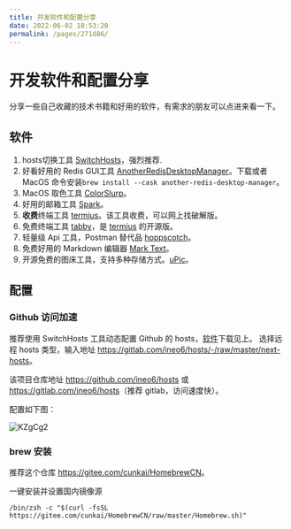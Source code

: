 ```yaml
---
title: 开发软件和配置分享
date: 2022-06-02 18:53:20
permalink: /pages/271d86/
---
```

# 开发软件和配置分享

分享一些自己收藏的技术书籍和好用的软件，有需求的朋友可以点进来看一下。

## 软件

1. hosts切换工具 [SwitchHosts](https://www.electronjs.org/apps/switchhosts)，强烈推荐.
2. 好看好用的 Redis GUI工具 [AnotherRedisDesktopManager](https://gitee.com/qishibo/AnotherRedisDesktopManager)。下载或者 MacOS 命令安装`brew install --cask another-redis-desktop-manager`。
3. MacOS 取色工具 [ColorSlurp](https://apps.apple.com/cn/app/colorslurp/id1287239339?l=en&mt=12)。
4. 好用的邮箱工具 [Spark](https://sparkmailapp.com/zh)。
5. **收费**终端工具 [termius](https://www.termius.com/)。该工具收费，可以网上找破解版。
6. 免费终端工具 [tabby](https://github.com/Eugeny/tabby/releases)，是 [termius](https://www.termius.com/) 的开源版。
7. 轻量级 Api 工具，Postman 替代品 [hoppscotch](https://hoppscotch.io/cn/)。
8. 免费好用的 Markdown 编辑器 [Mark Text](https://marktext.app/)。
9. 开源免费的图床工具，支持多种存储方式。[uPic](https://github.com/gee1k/uPic/releases)。

## 配置

### Github 访问加速

推荐使用 SwitchHosts 工具动态配置 Github 的 hosts，[软件](./#软件)下载见上。
选择远程 hosts 类型，输入地址 <https://gitlab.com/ineo6/hosts/-/raw/master/next-hosts>。

该项目仓库地址 <https://github.com/ineo6/hosts> 或 <https://gitlab.com/ineo6/hosts>（推荐 gitlab，访问速度快）。

配置如下图：

![KZgCg2](https://qiqiang.oss-cn-hangzhou.aliyuncs.com/muan/KZgCg2.jpg)

### brew 安装

推荐这个仓库 <https://gitee.com/cunkai/HomebrewCN>。

一键安装并设置国内镜像源

```shell
/bin/zsh -c "$(curl -fsSL https://gitee.com/cunkai/HomebrewCN/raw/master/Homebrew.sh)"
```


